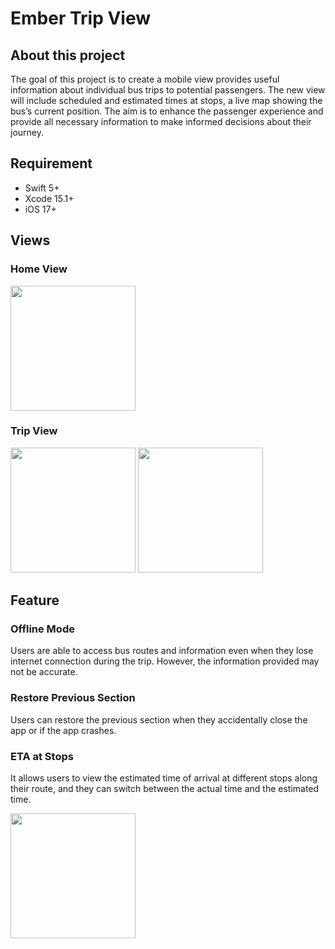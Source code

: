 # Ember Trip View

## About this project
The goal of this project is to create a mobile view provides useful information about individual bus trips to potential passengers. The new view will include scheduled and estimated times at stops, a live map showing the bus’s current position. The aim is to enhance the passenger experience and provide all necessary information to make informed decisions about their journey.

## Requirement 
- Swift 5+
- Xcode 15.1+
- iOS 17+

## Views

### Home View

<p>
  <img src="https://github.com/ElvisWong213/EmberTrip/assets/40566101/0490c0f4-4892-475b-be2c-c790e75f55c0" width="200"/>
</p>


### Trip View
<p>
  <img src="https://github.com/ElvisWong213/EmberTrip/assets/40566101/c151439b-5898-4786-a2f8-98ab62c61a43" width="200"/>
  <img src="https://github.com/ElvisWong213/EmberTrip/assets/40566101/263bbbbe-3f14-4a50-9b4e-e7cdaafd92dc" width="200"/>
</p>

## Feature

### Offline Mode
Users are able to access bus routes and information even when they lose internet connection during the trip. However, the information provided may not be accurate.

[](https://github.com/ElvisWong213/EmberTrip/assets/40566101/69ff595f-53ed-4dfc-8fd2-b1fc0df9afa5)

### Restore Previous Section
Users can restore the previous section when they accidentally close the app or if the app crashes.

[](https://github.com/ElvisWong213/EmberTrip/assets/40566101/26032770-c41e-43b4-8cfc-5bf7002a9210)

### ETA at Stops
It allows users to view the estimated time of arrival at different stops along their route, and they can switch between the actual time and the estimated time.
<p>
  <img src="https://github.com/ElvisWong213/EmberTrip/assets/40566101/7484f0eb-5a94-4436-a18b-2eee211e8c80" width="200"/>
</p>



